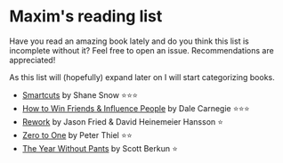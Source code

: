 # Maxim's reading list

Have you read an amazing book lately and do you think this list is incomplete without it? Feel free to open an issue. Recommendations are appreciated!

As this list will (hopefully) expand later on I will start categorizing books.

+ [Smartcuts](http://www.amazon.com/Smartcuts-Hackers-Innovators-Accelerate-Success/dp/0062302450) by Shane Snow ⭐️⭐️⭐️
+ [How to Win Friends & Influence People](http://www.amazon.com/How-Win-Friends-Influence-People/dp/0671027034) by Dale Carnegie ⭐️⭐️⭐️
+ [Rework](http://www.amazon.com/Rework-Jason-Fried/dp/0307463745) by Jason Fried & David Heinemeier Hansson ⭐️
+ [Zero to One](http://www.amazon.com/Zero-One-Notes-Startups-Future/dp/0804139296) by Peter Thiel ⭐️⭐️
+ [The Year Without Pants](https://www.amazon.com/Year-Without-Pants-WordPress-com-Future/dp/1118660633) by Scott Berkun ⭐️
